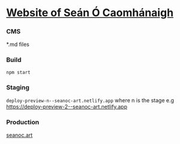 [Website of Seán Ó Caomhánaigh](https://seanoc.art)
=============================

### CMS 
*.md files

### Build
`npm start`

### Staging
`deploy-preview-n--seanoc-art.netlify.app` where n is the stage e.g https://deploy-preview-2--seanoc-art.netlify.app

### Production
[seanoc.art](https://seanoc.art)
